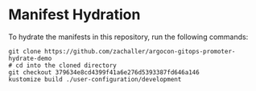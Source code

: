 # Manifest Hydration

To hydrate the manifests in this repository, run the following commands:

```shell
git clone https://github.com/zachaller/argocon-gitops-promoter-hydrate-demo
# cd into the cloned directory
git checkout 379634e8cd4399f41a6e276d5393387fd646a146
kustomize build ./user-configuration/development
```

